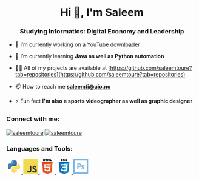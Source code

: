 <h1 align="center">Hi 👋, I'm Saleem</h1>
<h3 align="center">Studying Informatics: Digital Economy and Leadership</h3>

- 🔭 I’m currently working on [a YouTube downloader](https://github.com/saleemtoure/learn-python-GUI/tree/main/youtube-downloader)

- 🌱 I’m currently learning **Java as well as Python automation**

- 👨‍💻 All of my projects are available at [https://github.com/saleemtoure?tab=repositories](https://github.com/saleemtoure?tab=repositories)

- 📫 How to reach me **saleemti@uio.no**

- ⚡ Fun fact **I'm also a sports videographer as well as graphic designer**

<h3 align="left">Connect with me:</h3>
<p align="left">
<a href="https://www.linkedin.com/in/saleem-toure-issifou/" target="blank"><img align="center" src="https://raw.githubusercontent.com/rahuldkjain/github-profile-readme-generator/master/src/images/icons/Social/linked-in-alt.svg" alt="saleemtoure" height="30" width="40" /></a>
<a href="https://www.leetcode.com/saleemtoure" target="blank"><img align="center" src="https://raw.githubusercontent.com/rahuldkjain/github-profile-readme-generator/master/src/images/icons/Social/leet-code.svg" alt="saleemtoure" height="30" width="40" /></a>
</p>

<h3 align="left">Languages and Tools:</h3>
<p align="left">
<a href="https://www.python.org" target="_blank" rel="noreferrer"> <img src="https://raw.githubusercontent.com/devicons/devicon/master/icons/python/python-original.svg" alt="python" width="40" height="40"/> </a> 
<a href="https://developer.mozilla.org/en-US/docs/Web/JavaScript" target="_blank" rel="noreferrer"> <img src="https://raw.githubusercontent.com/devicons/devicon/master/icons/javascript/javascript-original.svg" alt="javascript" width="40" height="40"/> </a> 
<a href="https://www.w3.org/html/" target="_blank" rel="noreferrer"> <img src="https://raw.githubusercontent.com/devicons/devicon/master/icons/html5/html5-original-wordmark.svg" alt="html5" width="40" height="40"/> </a> 
<a href="https://www.w3schools.com/css/" target="_blank" rel="noreferrer"> <img src="https://raw.githubusercontent.com/devicons/devicon/master/icons/css3/css3-original-wordmark.svg" alt="css3" width="40" height="40"/> </a> 
<a href="https://www.photoshop.com/en" target="_blank" rel="noreferrer"> <img src="https://raw.githubusercontent.com/devicons/devicon/master/icons/photoshop/photoshop-line.svg" alt="photoshop" width="40" height="40"/> 
</a> 
</p>
